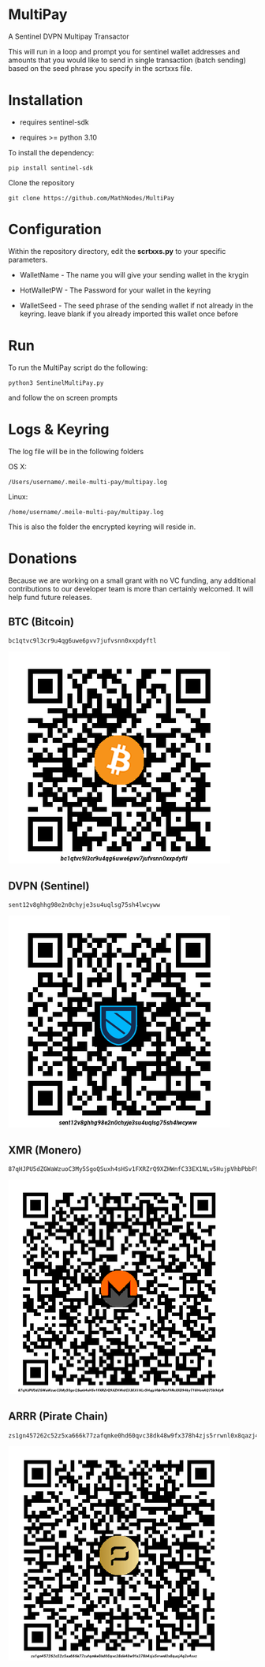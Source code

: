 # MultiPay

A Sentinel DVPN Multipay Transactor

This will run in a loop and prompt you for sentinel wallet addresses and amounts that you would like to send in single transaction (batch sending) based on the seed phrase you specify in the scrtxxs file.

# Installation

* requires sentinel-sdk

* requires >= python 3.10

To install the dependency:

```shell
pip install sentinel-sdk
```

Clone the repository

```shell
git clone https://github.com/MathNodes/MultiPay
```

# Configuration

Within the repository directory, edit the **scrtxxs.py** to your specific parameters. 

* WalletName - The name you will give your sending wallet in the krygin

* HotWalletPW - The Password for your wallet in the keyring

* WalletSeed - The seed phrase of the sending wallet if not already in the keyring. leave blank if you already imported this wallet once before

# Run

To run the MultiPay script do the following:

```shell
python3 SentinelMultiPay.py
```

and follow the on screen prompts

# Logs & Keyring

The log file will be in the following folders

OS X:

```shell
/Users/username/.meile-multi-pay/multipay.log
```

Linux:

```shell
/home/username/.meile-multi-pay/multipay.log
```

This is also the folder the encrypted keyring will reside in. 

# Donations

Because we are working on a small grant with no VC funding, any additional contributions to our developer team is more than certainly welcomed. It will help fund future releases. 

## BTC (Bitcoin)

```
bc1qtvc9l3cr9u4qg6uwe6pvv7jufvsnn0xxpdyftl
```

![BTC](./img/BTC.png)

## DVPN (Sentinel)

```
sent12v8ghhg98e2n0chyje3su4uqlsg75sh4lwcyww
```

![dvpn](./img/DVPN.png)

## XMR (Monero)

```
87qHJPU5dZGWaWzuoC3My5SgoQSuxh4sHSv1FXRZrQ9XZHWnfC33EX1NLv5HujpVhbPbbF9RcXXD94byT18HonAQ75b9dyR
```

![xmr](./img/XMR.png)

## ARRR (Pirate Chain)

```
zs1gn457262c52z5xa666k77zafqmke0hd60qvc38dk48w9fx378h4zjs5rrwnl0x8qazj4q3x4svz
```



![ARRR](./img/ARRR.png)
